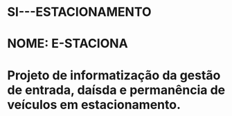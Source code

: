 # SI---ESTACIONAMENTO
# NOME: E-STACIONA
# Projeto de informatização da gestão de entrada, daísda e permanência de veículos em estacionamento.
